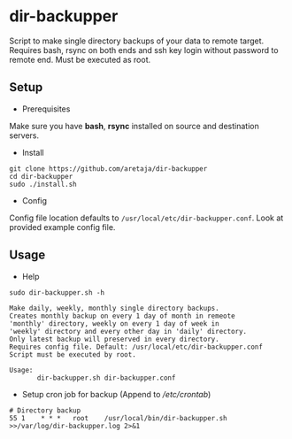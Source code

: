 # dir-backupper
Script to make single directory backups of your data to remote target. Requires bash, rsync on both ends and ssh key login without password to remote end. Must be executed as root.

## Setup
* Prerequisites

Make sure you have **bash**, **rsync** installed on source and destination servers.

* Install
```
git clone https://github.com/aretaja/dir-backupper
cd dir-backupper
sudo ./install.sh
```

* Config

Config file location defaults to `/usr/local/etc/dir-backupper.conf`. Look at provided example config file.

## Usage
* Help
```
sudo dir-backupper.sh -h

Make daily, weekly, monthly single directory backups.
Creates monthly backup on every 1 day of month in remeote
'monthly' directory, weekly on every 1 day of week in
'weekly' directory and every other day in 'daily' directory.
Only latest backup will preserved in every directory.
Requires config file. Default: /usr/local/etc/dir-backupper.conf
Script must be executed by root.

Usage:
       dir-backupper.sh dir-backupper.conf
```

* Setup cron job for backup (Append to */etc/crontab*)
```
# Directory backup
55 1    * * *   root    /usr/local/bin/dir-backupper.sh >>/var/log/dir-backupper.log 2>&1
```
